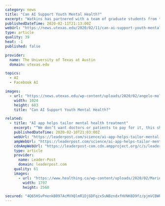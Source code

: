 ```yaml
---
category: news
title: "Can AI Support Youth Mental Health?"
excerpt: "Watkins has partnered with a team of graduate students from the School of Information (iSchool) to research the power of what they call “values-driven AI.” Their project explores how AI-powered technology can remove or reduce barriers for adolescents or young adults seeking mental health help. Barriers can include lack of general awareness ..."
publishedDateTime: 2020-02-11T21:13:00Z
webUrl: "https://news.utexas.edu/2020/02/11/can-ai-support-youth-mental-health/"
type: article
quality: 39
heat: -1
published: false

provider:
  name: The University of Texas at Austin
  domain: utexas.edu

topics:
  - AI
  - Facebook AI

images:
  - url: "https://news.utexas.edu/wp-content/uploads/2020/02/angelo-moleele-s2WxsnxeRc4-unsplash-1024x683.jpg"
    width: 1024
    height: 683
    title: "Can AI Support Youth Mental Health?"

related:
  - title: "AI app helps tailor mental health treatment"
    excerpt: "“We don’t want doctors or patients to pay for it, this should be something that’s available to pay for at a network level.” One of the main concerns with any artificial intelligence project is what ethics are guiding it. Aifred’s ethics page says that it was determined by a jurist, ethicists, physicians, a machine learning developer ..."
    publishedDateTime: 2020-02-10T21:03:00Z
    webUrl: "https://leaderpost.com/science/ai-app-helps-tailor-mental-health-treatment/wcm/a676da4d-b77d-42ac-8153-98dab96c5a61"
    ampWebUrl: "https://leaderpost.com/science/ai-app-helps-tailor-mental-health-treatment/wcm/a676da4d-b77d-42ac-8153-98dab96c5a61/amp"
    cdnAmpWebUrl: "https://leaderpost-com.cdn.ampproject.org/c/s/leaderpost.com/science/ai-app-helps-tailor-mental-health-treatment/wcm/a676da4d-b77d-42ac-8153-98dab96c5a61/amp"
    type: article
    provider:
      name: Leader-Post
      domain: leaderpost.com
    quality: 61
    images:
      - url: "https://www.healthing.ca/wp-content/uploads/2020/02/Marina-portrait-full-size1-scaled-2560.jpeg"
        width: 1707
        height: 2560

secured: "4Q65HSvPnenkB097AcMVXQlmR1DjGDFqzxSuNBzndxfHVNK8D9fz/pjmVCBWP2z5t/QK31x8Z2222iW4L6WuIfGho0cAccHEeaIJliIvQLeaKhmI9WM3y9wQsEZ7qDMMybRGiRHsdnJ7QRUdsnMn+wAyOIAKb3LnpQu/er56puqma+aCt9sxgYg4/oHOnk11hDkW2+fKRQCicvkdOfol9QRuETWLjiQTkbIyrTN3Hj5lBEd2NBsq+TzoqQQQJfsqIpLg7kC2hcKUBex5Fk7Rm07Scibs2Yg0QxVJIt46VznuF5b+E2xCZJ9yXO8Xxp8Sn+RjkN9JJT7yyAxaWrq1T8mqRsNbS7qiok11tbM3AsiAe3HW3cuwgz6xfgLasBvlfG4eBVbfaB/yzG9eWVTWOJeZTA6/eIchZMRBq0UobYvSCIpW794LvAU0KRLXvbBVATxammdt7MRCQ5ZDGJNWxREjstiVhVTIXUVGrZh4tCY=;Ge+r1IrkI9w0g/049Dsaag=="
---
```


